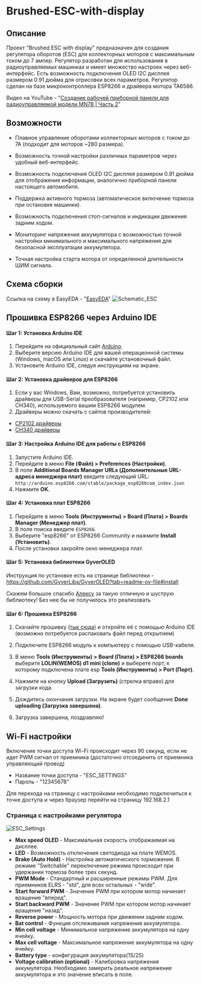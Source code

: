 # Brushed-ESC-with-display

<!-- ![imagine](doc/img_esc.JPG) -->
## Описание

<a name="test1"></a>
Проект "Brushed ESC with display" предназначен для создания регулятора оборотов (ESC) для коллекторных моторов с максимальным током до 7 ампер. Регулятор разработан для использования в радиоуправляемых машинках и имеет множество настроек через веб-интерфейс. Есть возможность подключения OLED I2C дисплея размером 0.91 дюйма для отрисовки всех параметров. Регулятор сделан на базе микроконтроллера ESP8266 и драйвера мотора TA6586.

 Видео на YouTube - "[Создание рабочей приборной панели для радиоуправляемой модели MN78 | Часть 2](https://youtu.be/tsTFnizV5i4?si=5KJ4gRqjkPQE3evj)"

## Возможности

- Плавное управление оборотами коллекторных моторов с током до 7А (подходит для моторов ~280 размера).

- Возможность точной настройки различных параметров через удобный веб-интерфейс.
- Возможность подключения OLED I2C дисплея размером 0.91 дюйма для отображения информации, аналогично приборной панели настоящего автомобиля.
- Поддержка активного тормоза (автоматическое включение тормоза при остановке машинки).
- Возможность подключения стоп-сигналов и индикации движения задним ходом.
- Мониторинг напряжения аккумулятора с возможностью точной настройки минимального и максимального напряжения для безопасной эксплуатации аккумулятора.
- Точная настройка старта мотора от определенной длительности ШИМ сигнала.

## Схема cборки

 Ссылка на схему в EasyEDA - "[EasyEDA](https://oshwlab.com/redbanannas)"
![Schematic_ESC](doc/Schematic.jpg)

## Прошивка ESP8266 через Arduino IDE

#### Шаг 1: Установка Arduino IDE

1. Перейдите на официальный сайт [Arduino](https://www.arduino.cc/en/software).
2. Выберите версию Arduino IDE для вашей операционной системы (Windows, macOS или Linux) и скачайте установочный файл.
3. Установите Arduino IDE, следуя инструкциям на экране.

#### Шаг 2: Установка драйверов для ESP8266

1. Если у вас Windows, Вам, возможно, потребуется установить драйверы для USB-Serial преобразователя (например, CP2102 или CH340), используемого вашим ESP8266 модулем.
2. Драйверы можно скачать с сайтов производителей:

- [CP2102 драйверы](https://www.silabs.com/developers/usb-to-uart-bridge-vcp-drivers)
- [CH340 драйверы](http://www.wch.cn/downloads/category/5.html)

#### Шаг 3: Настройка Arduino IDE для работы с ESP8266

1. Запустите Arduino IDE.
2. Перейдите в меню **File (Файл) > Preferences (Настройки)**.
3. В поле **Additional Boards Manager URLs (Дополнительные URL-адреса менеджера плат)** введите следующий URL: `http://arduino.esp8266.com/stable/package_esp8266com_index.json`
4. Нажмите **OK**.

#### Шаг 4: Установка плат ESP8266

1. Перейдите в меню **Tools (Инструменты) > Board (Плата) > Boards Manager (Менеджер плат)**.
2. В поле поиска введите `ESP8266`.
3. Выберите "esp8266" от ESP8266 Community и нажмите **Install (Установить)**.
4. После установки закройте окно менеджера плат.

#### Шаг 5: Установка библиотеки GyverOLED

Инструкция по установке есть на странице библиотеки - <https://github.com/GyverLibs/GyverOLED?tab=readme-ov-file#install>

Скажем большое спасибо [Алексу](https://github.com/AlexGyver) за такую отличную и шуструю библиотеку! Без нее бы не получилось это реализовать

#### Шаг 6: Прошивка ESP8266

1. Скачайте прошивку ([тык сюда](https://github.com/NovoselovMilk/Brushed-ESC-with-display/archive/refs/heads/main.zip)) и откройте её с помощью Arduino IDE (возможно потребуется распаковать файл перед открытием)

2. Подключите ESP8266 модуль к компьютеру с помощью USB-кабеля.

3. В меню **Tools (Инструменты) > Board (Плата) > ESP8266 boards** выберите **LOLIN(WEMOS) d1 mini (clone)** и выберете порт, к которому подключена плате esp **Tools (Инструменты) > Port (Порт)**.
4. Нажмите на кнопку **Upload (Загрузить)** (стрелка вправо) для загрузки кода.

5. Дождитесь окончания загрузки. На экране будет сообщение **Done uploading (Загрузка завершена)**.
6. Загрузка завершена, поздравляю!

## Wi-Fi настройки

Включение точки доступа Wi-Fi происходит через 90 секунд, если не идет PWM сигнал от приемника (достаточно отсоединить от приемника управляющий провод)

- Название точки доступа - "ESC_SETTINGS"  
- Пароль - "12345678"

Для перехода на страницу с настройками необходимо подключиться к точке доступа и через браузер перейти на страницу 192.168.2.1  

### Страница с настройками регулятора

![ESC_Settings](doc/ESC_Settings.PNG) 

- **Max speed OLED** - Максимальная скорость отображаемая на дисплее.
- **LED** - Возможность отключения светодиода на плате WEMOS.
- **Brake (Auto Hold)** - Настройка автоматического торможения. В режиме "Switchable" переключение режима происходит при удержании тормоза более трех секунд.
- **PWM Mode** - Стандартный и расширенные режимы PWM. Для приемников ELRS - "std", для всех остальных - "wide".
- **Start forward PWM** - Значение PWM при котором мотор начинает вращение "вперед".
- **Start backward PWM** - Значение PWM при котором мотор начинает вращение "назад".
- **Reverse power** - Мощность мотора при движении задним ходом.
- **Bat control** - Функция отслеживания напряжения аккумулятора.
- **Min cell voltage** - Минимальное напряжение аккумулятора на одну ячейку.
- **Max cell voltage** - Максимальное напряжение аккумулятора на одну ячейку.
- **Battery type** - конфигурация аккумулятора(1S/2S)
- **Voltage calibration (optional)** - Калибровка напряжения аккумулятора. Необходимо замерить реальное напряжение аккумулятора и это значение вписать в поле.
